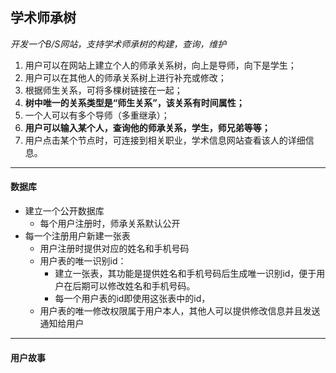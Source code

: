 ## 学术师承树
*开发一个B/S网站，支持学术师承树的构建，查询，维护*
1. 用户可以在网站上建立个人的师承关系树，向上是导师，向下是学生；
2. 用户可以在其他人的师承关系树上进行补充或修改；
3. 根据师生关系，可将多棵树链接在一起；
4. __树中唯一的关系类型是“师生关系”，该关系有时间属性；__
5. 一个人可以有多个导师（多重继承）；
6. __用户可以输入某个人，查询他的师承关系，学生，师兄弟等等；__
7. 用户点击某个节点时，可连接到相关职业，学术信息网站查看该人的详细信息。
------------------------------------
#### 数据库
* 建立一个公开数据库
	* 每个用户注册时，师承关系默认公开
* 每一个注册用户新建一张表
	* 用户注册时提供对应的姓名和手机号码
	* 用户表的唯一识别id：
		* 建立一张表，其功能是提供姓名和手机号码后生成唯一识别id，便于用户在后期可以修改姓名和手机号码。
		* 每一个用户表的id即使用这张表中的id，
	* 用户表的唯一修改权限属于用户本人，其他人可以提供修改信息并且发送通知给用户
---------------
#### 用户故事
